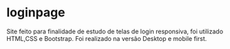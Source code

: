 # loginpage
Site feito para finalidade de estudo de telas de login responsiva, foi utilizado HTML,CSS e Bootstrap. Foi realizado na versão Desktop e mobile first.
